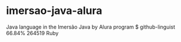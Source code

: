 # imersao-java-alura
Java language in the Imersão Java by Alura program
$ github-linguist
66.84%  264519     Ruby
